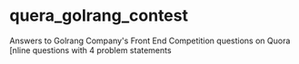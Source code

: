 # quera_golrang_contest
Answers to Golrang Company's Front End Competition questions on Quora 
[nline questions with 4 problem statements
